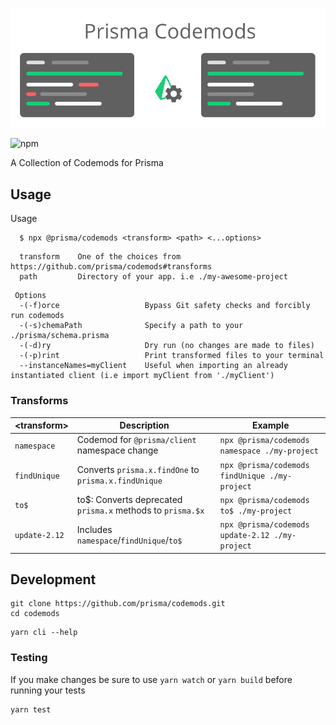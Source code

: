 ![npm](./codemods.png)

![npm](https://img.shields.io/npm/v/@prisma/codemods?style=flat-square)

A Collection of Codemods for Prisma

## Usage

Usage

```shell
  $ npx @prisma/codemods <transform> <path> <...options>
```

```shell
  transform    One of the choices from https://github.com/prisma/codemods#transforms
  path         Directory of your app. i.e ./my-awesome-project
```

```shell
 Options
  -(-f)orce                   Bypass Git safety checks and forcibly run codemods
  -(-s)chemaPath              Specify a path to your ./prisma/schema.prisma
  -(-d)ry                     Dry run (no changes are made to files)
  -(-p)rint                   Print transformed files to your terminal
  --instanceNames=myClient    Useful when importing an already instantiated client (i.e import myClient from './myClient')
```

### Transforms

| \<transform>  | Description                                                 | Example                                         |
| ------------- | ----------------------------------------------------------- | ----------------------------------------------- |
| `namespace`   | Codemod for `@prisma/client` namespace change               | `npx @prisma/codemods namespace ./my-project`   |
| `findUnique`  | Converts `prisma.x.findOne` to `prisma.x.findUnique`        | `npx @prisma/codemods findUnique ./my-project`  |
| `to$`         | to\$: Converts deprecated `prisma.x` methods to `prisma.$x` | `npx @prisma/codemods to$ ./my-project`         |
| `update-2.12` | Includes `namespace`/`findUnique`/`to$`                     | `npx @prisma/codemods update-2.12 ./my-project` |

## Development

```shell
git clone https://github.com/prisma/codemods.git
cd codemods
```

```shell
yarn cli --help
```

### Testing

If you make changes be sure to use `yarn watch` or `yarn build` before running your tests

```shell
yarn test
```
